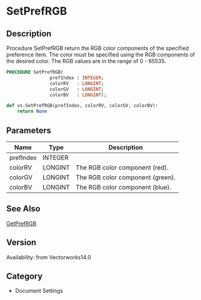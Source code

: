 # SetPrefRGB

## Description
Procedure SetPrefRGB return the RGB color components of the specified preference item. The color must be specified using the RGB components of the desired color. The RGB values are in the range of 0 - 65535.

```pascal
PROCEDURE SetPrefRGB(
				prefIndex : INTEGER;
				colorRV   : LONGINT;
				colorGV   : LONGINT;
				colorBV   : LONGINT);
```

```python
def vs.SetPrefRGB(prefIndex, colorRV, colorGV, colorBV):
    return None
```

## Parameters
|Name|Type|Description|
|---|---|---|
|prefIndex|INTEGER|   |
|colorRV|LONGINT|The RGB color component (red).|
|colorGV|LONGINT|The RGB color component (green).|
|colorBV|LONGINT|The RGB color component (blue).|

## See Also
[GetPrefRGB](GetPrefRGB.md)

## Version
Availability: from Vectorworks14.0

## Category
* Document Settings

